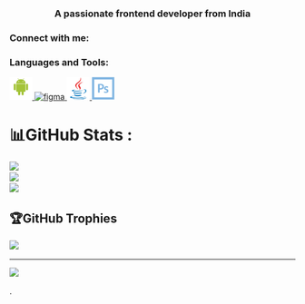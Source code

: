 <h3 align="center">A passionate frontend developer from India</h3>

<h3 align="left">Connect with me:</h3>
<p align="left">
</p>

<h3 align="left">Languages and Tools:</h3>
<p align="left"> <a href="https://developer.android.com" target="_blank" rel="noreferrer"> <img src="https://raw.githubusercontent.com/devicons/devicon/master/icons/android/android-original-wordmark.svg" alt="android" width="40" height="40"/> </a> <a href="https://www.figma.com/" target="_blank" rel="noreferrer"> <img src="https://www.vectorlogo.zone/logos/figma/figma-icon.svg" alt="figma" width="40" height="40"/> </a> <a href="https://www.java.com" target="_blank" rel="noreferrer"> <img src="https://raw.githubusercontent.com/devicons/devicon/master/icons/java/java-original.svg" alt="java" width="40" height="40"/> </a> <a href="https://www.photoshop.com/en" target="_blank" rel="noreferrer"> <img src="https://raw.githubusercontent.com/devicons/devicon/master/icons/photoshop/photoshop-line.svg" alt="photoshop" width="40" height="40"/> </a> </p>

# 📊GitHub Stats :
![](https://github-readme-stats.vercel.app/api?username=majidhosseinzadeh&theme=radical&hide_border=false&include_all_commits=false&count_private=false)<br/>
![](https://github-readme-streak-stats.herokuapp.com/?user=majidhosseinzadeh&theme=radical&hide_border=false)<br/>
![](https://github-readme-stats.vercel.app/api/top-langs/?username=majidhosseinzadeh&theme=radical&hide_border=false&include_all_commits=false&count_private=false&layout=compact)

## 🏆GitHub Trophies
![](https://github-profile-trophy.vercel.app/?username=majidhosseinzadeh&theme=radical&no-frame=false&no-bg=false&margin-w=4)

---

[![](https://visitcount.itsvg.in/api?id=majidhosseinzadeh&icon=0&color=0)](https://visitcount.itsvg.in)

.
